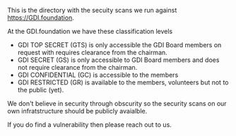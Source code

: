 This is the directory with the secuity scans we run against https://GDI.foundation.


At the GDI.foundation we have these classification levels

- GDI TOP SECRET (GTS) is only accessible the GDI Board members on request with requires clearance from the chairman.
- GDI SECRET (GS) is only accessible to GDI Board members and does not require clearance from the chairman.
- GDI CONFIDENTIAL (GC) is accessible to the members
- GDI RESTRICTED (GR) is available to the members, volunteers but not to the public (yet).

We don't believe in security through obscurity so the security scans on our own infratstructure should be publicly avaialble.

If you do find a vulnerability then please reach out to us.


